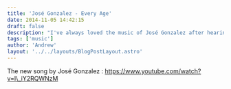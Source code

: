 ```yaml
---
title: 'José Gonzalez - Every Age'
date: 2014-11-05 14:42:15
draft: false
description: "I've always loved the music of José Gonzalez after hearing “Heartbeats” in 2004. Now he's released a new track “Every Age” and here's the video of it."
tags: ['music']
author: 'Andrew'
layout: '../../layouts/BlogPostLayout.astro'
---
```


The new song by José Gonzalez : https://www.youtube.com/watch?v=I\_iY2RQWNzM
